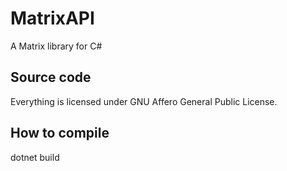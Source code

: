 # MatrixAPI
A Matrix library for C#

## Source code
Everything is licensed under GNU Affero General Public License.

## How to compile
dotnet build
